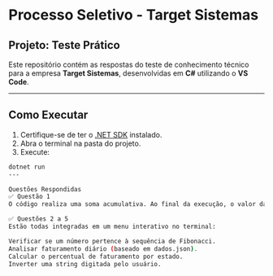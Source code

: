 # Processo Seletivo - Target Sistemas

## Projeto: Teste Prático

Este repositório contém as respostas do teste de conhecimento técnico para a empresa **Target Sistemas**, desenvolvidas em **C#** utilizando o **VS Code**.

---

## Como Executar

1. Certifique-se de ter o [.NET SDK](https://dotnet.microsoft.com/en-us/download) instalado.
2. Abra o terminal na pasta do projeto.
3. Execute:

```bash
dotnet run
--- 

Questões Respondidas
✅ Questão 1
O código realiza uma soma acumulativa. Ao final da execução, o valor da variável SOMA será: *91*

✅ Questões 2 a 5
Estão todas integradas em um menu interativo no terminal:

Verificar se um número pertence à sequência de Fibonacci.
Analisar faturamento diário (baseado em dados.json).
Calcular o percentual de faturamento por estado.
Inverter uma string digitada pelo usuário.
